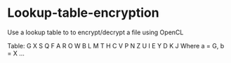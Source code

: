 # Lookup-table-encryption
Use a lookup table to to encrypt/decrypt a file using OpenCL

Table: G X S Q F A R O W B L M T H C V P N Z U I E Y D K J
Where a = G, b = X ... 
